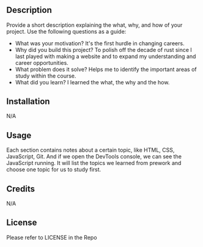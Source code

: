 # <Prework Study Guide Webpage>

## Description

Provide a short description explaining the what, why, and how of your project. Use the following questions as a guide:

- What was your motivation? It's the first hurdle in changing careers.
- Why did you build this project? To polish off the decade of rust since I last played with making a website and to expand my understanding and career opportunities.
- What problem does it solve? Helps me to identify the important areas of study within the course.
- What did you learn? I learned the what, the why and the how.



## Installation

N/A

## Usage

Each section contains notes about a certain topic, like HTML, CSS, JavaScript, Git. And if we open the DevTools console, we can see the JavaScript running. It will list the topics we learned from prework and choose one topic for us to study first.

## Credits

N/A

## License

Please refer to LICENSE in the Repo


